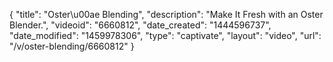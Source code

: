 {
    "title": "Oster\u00ae Blending",
    "description": "Make It Fresh with an Oster Blender.",
    "videoid": "6660812",
    "date_created": "1444596737",
    "date_modified": "1459978306",
    "type": "captivate",
    "layout": "video",
    "url": "\/v\/oster-blending\/6660812"
}